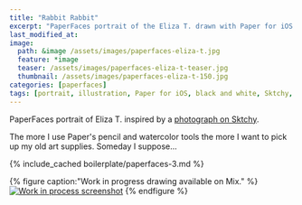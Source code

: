 ```yaml
---
title: "Rabbit Rabbit"
excerpt: "PaperFaces portrait of the Eliza T. drawn with Paper for iOS on an iPad."
last_modified_at: 
image: 
  path: &image /assets/images/paperfaces-eliza-t.jpg 
  feature: *image
  teaser: /assets/images/paperfaces-eliza-t-teaser.jpg
  thumbnail: /assets/images/paperfaces-eliza-t-150.jpg
categories: [paperfaces]
tags: [portrait, illustration, Paper for iOS, black and white, Sktchy, Mix]
---
```


PaperFaces portrait of Eliza T. inspired by a [photograph on Sktchy](https://sktchy.com/FsO57C).

The more I use Paper's pencil and watercolor tools the more I want to pick up my old art supplies. Someday I suppose...

{% include_cached boilerplate/paperfaces-3.md %}

{% figure caption:"Work in progress drawing available on Mix." %}
[![Work in process screenshot](/assets/images/paperfaces-eliza-t-process-1-900.jpg)](https://mix.fiftythree.com/11098-Michael-Rose/1837294)
{% endfigure %}
